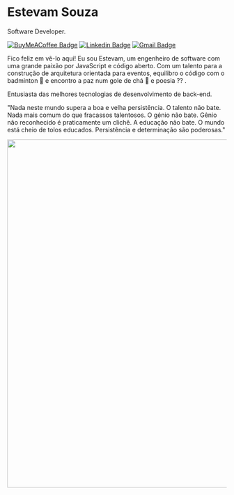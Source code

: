 # Estevam Souza

Software Developer.

[![BuyMeACoffee Badge](https://img.shields.io/badge/-@estevamsl-00875f?style=flat-square&labelColor=00875f&logo=buymeacoffee&logoColor=white&link=https://buymeacoffee.com/estevamsl)](https://buymeacoffee.com/estevamsl)
[![Linkedin Badge](https://img.shields.io/badge/-Estevam%20Souza-00875f?style=flat-square&logo=Linkedin&logoColor=white&link=https://www.linkedin.com/in/estevam-souza)](https://www.linkedin.com/in/estevam-souza) 
[![Gmail Badge](https://img.shields.io/badge/-contato@estevamsouza.com.br-00875f?style=flat-square&logo=Gmail&logoColor=white&link=mailto:contato@estevamsouza.com.br)](mailto:contato@estevamsouza.com.br)

Fico feliz em vê-lo aqui! Eu sou Estevam, um engenheiro de software com uma grande paixão por JavaScript e código aberto. Com um talento para a construção de arquitetura orientada para eventos, equilibro o código com o badminton 🏸 e encontro a paz num gole de chá 🍵 e poesia  ⁇ .

Entusiasta das melhores tecnologias de desenvolvimento de back-end.

"Nada neste mundo supera a boa e velha persistência. O talento não bate. Nada mais comum do que fracassos talentosos. O génio não bate. Gênio não reconhecido é praticamente um clichê. A educação não bate. O mundo está cheio de tolos educados. Persistência e determinação são poderosas."

<img width="800"
src="https://skillicons.dev/icons?i=html,css,js,ts,nextjs,nodejs,java,nest,mysql,mongodb,postgres,git,github,linux,docker" />

